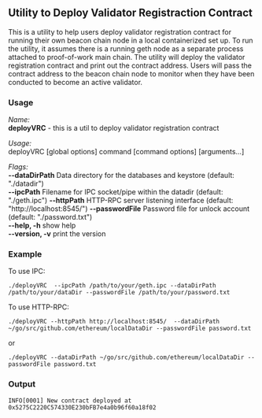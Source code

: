 ## Utility to Deploy Validator Registraction Contract

This is a utility to help users deploy validator registration contract for running their own beacon chain node in a local containerized set up. To run the utility, it assumes there is a running geth node as a separate process attached to proof-of-work main chain. The utility will deploy the validator registration contract and print out the contract address. Users will pass the contract address to the beacon chain node to monitor when they have been conducted to become an active validator.

### Usage

*Name:*  
   **deployVRC** - this is a util to deploy validator registration contract

*Usage:*  
   deployVRC [global options] command [command options] [arguments...]

*Flags:*  
   **--dataDirPath**    Data directory for the databases and keystore (default: "./datadir")  
   **--ipcPath**        Filename for IPC socket/pipe within the datadir (default: "./geth.ipc")
   **--httpPath**      HTTP-RPC server listening interface (default: "http://localhost:8545/")
   **--passwordFile**   Password file for unlock account (default: "./password.txt")   
   **--help, -h**            show help   
   **--version, -v**         print the version   

### Example
To use IPC:
```
./deployVRC  --ipcPath /path/to/your/geth.ipc --dataDirPath /path/to/your/dataDir --passwordFile /path/to/your/password.txt
```
To use HTTP-RPC:
```
./deployVRC --httpPath http://localhost:8545/  --dataDirPath ~/go/src/github.com/ethereum/localDataDir --passwordFile password.txt
```
or
```
./deployVRC --dataDirPath ~/go/src/github.com/ethereum/localDataDir --passwordFile password.txt

```

### Output
```
INFO[0001] New contract deployed at 0x5275C2220C574330E230bFB7e4a0b96f60a18f02 
```
